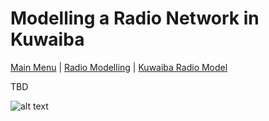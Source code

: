 # Modelling a Radio Network in Kuwaiba

[Main Menu](../README.md) | [Radio Modelling](../docs/README.md) | [Kuwaiba Radio Model](../docs/kuwaibaRadioModel.md)

TBD

![alt text](../session7/images/BSMTopology1.png "Figure BSMTopology1.png")

